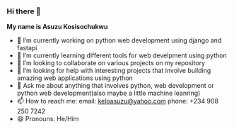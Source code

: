 ### Hi there 👋

**My name is Asuzu Kosisochukwu**

<!--
**asuzukosi/asuzukosi** is a ✨ _special_ ✨ repository because its `README.md` (this file) appears on your GitHub profile.

Here are some ideas to get you started:
-->

- 🔭 I’m currently working on python web development using django and fastapi
- 🌱 I’m currently learning different tools for web develpment using python
- 👯 I’m looking to collaborate on various projects on my repository
- 🤔 I’m looking for help with interesting projects that involve building amazing web applications using python
- 💬 Ask me about anything that involves python, web development or python web development(also maybe a little machine leanring)
- 📫 How to reach me: email: keloasuzu@yahoo.com phone: +234 908 250 7242
- 😄 Pronouns: He/Him
